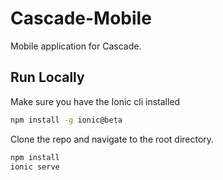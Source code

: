 # Cascade-Mobile

Mobile application for Cascade.

## Run Locally

Make sure you have the Ionic cli installed

```sh
npm install -g ionic@beta
```

Clone the repo and navigate to the root directory.

```sh 
npm install
ionic serve
```

